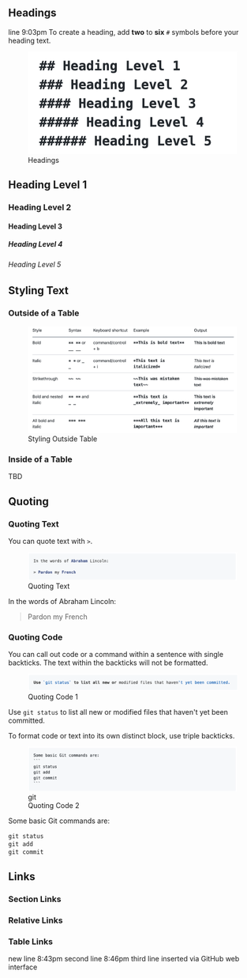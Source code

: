 ## Headings
line 9:03pm
To create a heading, add **two** to **six** `#` symbols before your heading text.
<figure>
	<img src="images/headings.png" alt="Headings">
	<figcaption>Headings</figcaption>
</figure>

## Heading Level 1
### Heading Level 2
#### Heading Level 3
##### Heading Level 4
###### Heading Level 5

## Styling Text
### Outside of a Table
<figure>
	<img src="images/styling-outside-table.png" alt="Styling Outside Table">
	<figcaption>Styling Outside Table</figcaption>
</figure>

### Inside of a Table
TBD

## Quoting
### Quoting Text
You can quote text with `>`.
<figure>
	<img src="images/quoting-text.png" alt="Quoting Text">
	<figcaption>Quoting Text</figcaption>
</figure>

In the words of Abraham Lincoln:
> Pardon my French

### Quoting Code
You can call out code or a command within a sentence with single backticks. The text within the backticks will not be formatted.
<figure>
	<img src="images/quoting-code-1.png" alt="Quoting Code 1">
	<figcaption>Quoting Code 1</figcaption>
</figure>

Use `git status` to list all new or modified files that haven't yet been committed.

To format code or text into its own distinct block, use triple backticks.
<figure>
	<img src="images/quoting-code-2.png" alt="Quoting Code 2">git 
	<figcaption>Quoting Code 2</figcaption>
</figure>
Some basic Git commands are:

```
git status
git add
git commit
```
## Links
### Section Links
### Relative Links
### Table Links

new line 8:43pm
second line 8:46pm
third line inserted via GitHub web interface
